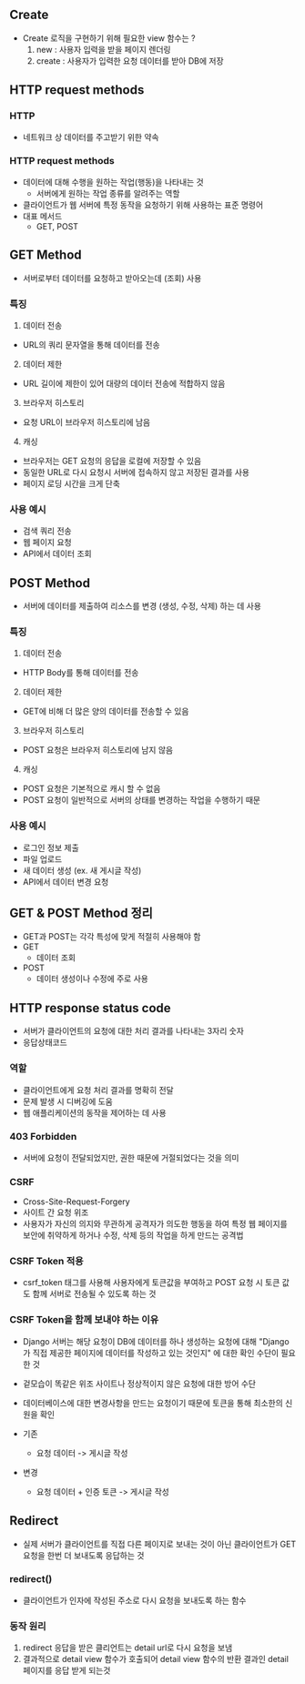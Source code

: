 ## Create
- Create 로직을 구현하기 위해 필요한 view 함수는 ?
  1. new : 사용자 입력을 받을 페이지 렌더링
  2. create : 사용자가 입력한 요청 데이터를 받아 DB에 저장

## HTTP request methods
### HTTP
- 네트워크 상 데이터를 주고받기 위한 약속

### HTTP request methods
- 데이터에 대해 수행을 원하는 작업(행동)을 나타내는 것
  - 서버에게 원하는 작업 종류를 알려주는 역할
- 클라이언트가 웹 서버에 특정 동작을 요청하기 위해 사용하는 표준 명령어
- 대표 메서드
  - GET, POST


## GET Method
- 서버로부터 데이터를 요청하고 받아오는데 (조회) 사용
### 특징
1. 데이터 전송
  - URL의 쿼리 문자열을 통해 데이터를 전송
2. 데이터 제한
  - URL 길이에 제한이 있어 대량의 데이터 전송에 적합하지 않음
3. 브라우저 히스토리
  - 요청 URL이 브라우저 히스토리에 남음
4. 캐싱
  - 브라우저는 GET 요청의 응답을 로컬에 저장할 수 있음
  - 동일한 URL로 다시 요청시 서버에 접속하지 않고 저장된 결과를 사용
  - 페이지 로딩 시간을 크게 단축

### 사용 예시
- 검색 쿼리 전송
- 웹 페이지 요청
- API에서 데이터 조회

## POST Method
- 서버에 데이터를 제출하여 리소스를 변경 (생성, 수정, 삭제) 하는 데 사용
### 특징
1. 데이터 전송
  - HTTP Body를 통해 데이터를 전송
2. 데이터 제한
  - GET에 비해 더 많은 양의 데이터를 전송할 수 있음
3. 브라우저 히스토리
  - POST 요청은 브라우저 히스토리에 남지 않음
4. 캐싱
  - POST 요청은 기본적으로 캐시 할 수 없음
  - POST 요청이 일반적으로 서버의 상태를 변경하는 작업을 수행하기 때문

### 사용 예시
- 로그인 정보 제출
- 파일 업로드
- 새 데이터 생성 (ex. 새 게시글 작성)
- API에서 데이터 변경 요청


## GET & POST Method 정리
- GET과 POST는 각각 특성에 맞게 적절히 사용해야 함
- GET
  - 데이터 조회
- POST
  - 데이터 생성이나 수정에 주로 사용

## HTTP response status code
- 서버가 클라이언트의 요청에 대한 처리 결과를 나타내는 3자리 숫자
- 응답상태코드

### 역할
- 클라이언트에게 요청 처리 결과를 명확히 전달
- 문제 발생 시 디버깅에 도움
- 웹 애플리케이션의 동작을 제어하는 데 사용

### 403 Forbidden
- 서버에 요청이 전달되었지만, 권한 때문에 거절되었다는 것을 의미

### CSRF
- Cross-Site-Request-Forgery
- 사이트 간 요청 위조
- 사용자가 자신의 의지와 무관하게 공격자가 의도한 행동을 하여 특정 웹 페이지를 보안에 취약하게 하거나 수정, 삭제 등의 작업을 하게 만드는 공격법

### CSRF Token 적용
- csrf_token 태그를 사용해 사용자에게 토큰값을 부여하고 POST 요청 시 토큰 값도 함께 서버로 전송될 수 있도록 하는 것

### CSRF Token을 함께 보내야 하는 이유
- Django 서버는 해당 요청이 DB에 데이터를 하나 생성하는 요청에 대해 "Django가 직접 제공한 페이지에 데이터를 작성하고 있는 것인지" 에 대한 확인 수단이 필요한 것
- 겉모습이 똑같은 위조 사이트나 정상적이지 않은 요청에 대한 방어 수단
- 데이터베이스에 대한 변경사항을 만드는 요청이기 때문에 토큰을 통해 최소한의 신원을 확인

- 기존
  - 요청 데이터 -> 게시글 작성
- 변경
  - 요청 데이터 + 인증 토큰 -> 게시글 작성

## Redirect
- 실제 서버가 클라이언트를 직접 다른 페이지로 보내는 것이 아닌 클라이언트가 GET요청을 한번 더 보내도록 응답하는 것

### redirect()
- 클라이언트가 인자에 작성된 주소로 다시 요청을 보내도록 하는 함수

### 동작 원리
1. redirect 응답을 받은 클리언트는 detail url로 다시 요청을 보냄
2. 결과적으로 detail view 함수가 호출되어 detail view 함수의 반환 결과인 detail 페이지를 응답 받게 되는것

